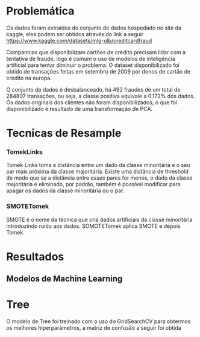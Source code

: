 # Problemática

Os dados foram extraídos do conjunto de dados hospedado no site da kaggle, eles podem ser obtidos através do link a seguir
https://www.kaggle.com/datasets/mlg-ulb/creditcardfraud

Companhias que disponibilizam cartões de crédito precisam lidar com a tentativa de fraude, logo é comum o uso de modelos de inteligência artificial para tentar diminuir o problema. O dataset disponibilizado foi obtido de transações feitas em setembro de 2009 por donos de cartão de crédito na europa.

O conjunto de dados é desbalanceado, há 492 fraudes de um total de 284807 transações, ou seja, a classe positiva equivale a 0.172% dos dados. Os dados originais dos clientes não foram disponibilizados, o que foi disponibilizado é resultado de uma transformação de PCA.

# Tecnicas de Resample

### TomekLinks

Tomek Links toma a distância entre um dado da classe minoritária e o seu par mais próxima da classe majoritária. Existe uma distância de threshold de modo que se a distância entre esses pares for menos, o dado da classe majoritária é eliminado, por padrão, também é possível modificar para apagar os dados da classe minoritária ou o par.

### SMOTETomek

SMOTE é o nome da técnica que cria dados artificiais da classe minoritária introduzindo ruído aos dados. SOMOTETomek aplica SMOTE e depois Tomek.

# Resultados
## Modelos de Machine Learning
# Tree
O modelo de Tree foi treinado com o uso do GridSearchCV para obtermos os melhores hiperparâmetros, a matriz de confusão a seguir foi obtida
